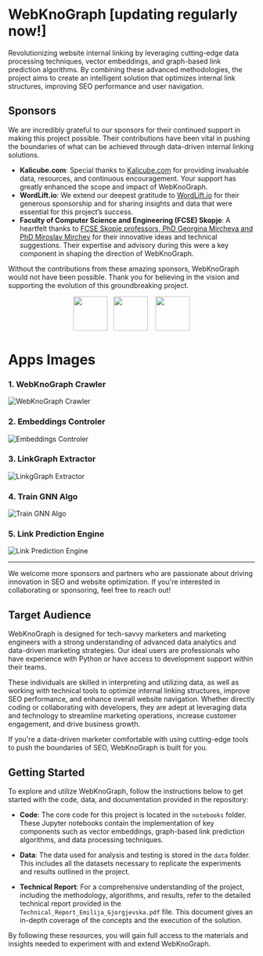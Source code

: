 # WebKnoGraph [updating regularly now!]

Revolutionizing website internal linking by leveraging cutting-edge data processing techniques, vector embeddings, and graph-based link prediction algorithms. By combining these advanced methodologies, the project aims to create an intelligent solution that optimizes internal link structures, improving SEO performance and user navigation.

## Sponsors

We are incredibly grateful to our sponsors for their continued support in making this project possible. Their contributions have been vital in pushing the boundaries of what can be achieved through data-driven internal linking solutions.

- **Kalicube.com**: Special thanks to [Kalicube.com](https://kalicube.com/) for providing invaluable data, resources, and continuous encouragement. Your support has greatly enhanced the scope and impact of WebKnoGraph.
- **WordLift.io**: We extend our deepest gratitude to [WordLift.io](https://wordlift.io/) for their generous sponsorship and for sharing insights and data that were essential for this project’s success.
- **Faculty of Computer Science and Engineering (FCSE) Skopje**: A heartfelt thanks to [FCSE Skopje professors, PhD Georgina Mircheva and PhD Miroslav Mirchev]([https://dejanmarketing.com/](https://www.finki.ukim.mk/en)) for their innovative ideas and technical suggestions. Their expertise and advisory during this were a key component in shaping the direction of WebKnoGraph.

Without the contributions from these amazing sponsors, WebKnoGraph would not have been possible. Thank you for believing in the vision and supporting the evolution of this groundbreaking project.

<p align="center">
  <img src="https://github.com/martech-engineer/WebKnoGraph/blob/main/assets/WL_logo.png" height="70"/>&nbsp;&nbsp;
  <img src="https://github.com/martech-engineer/WebKnoGraph/blob/main/assets/kalicube.com.png" height="70"/>&nbsp;&nbsp;&nbsp;
  <img src="https://github.com/martech-engineer/WebKnoGraph/blob/main/assets/fcse_logo.png" height="70"/>
</p>


# Apps Images

### 1. WebKnoGraph Crawler
![WebKnoGraph Crawler](https://raw.githubusercontent.com/martech-engineer/WebKnoGraph/main/assets/crawler.png)

### 2. Embeddings Controler
![Embeddings Controler](https://github.com/martech-engineer/WebKnoGraph/blob/main/assets/02_embeddings.png)

### 3. LinkGraph Extractor
![LinkgGraph Extractor](https://github.com/martech-engineer/WebKnoGraph/blob/main/assets/03_link_graph.png)

### 4. Train GNN Algo
![Train GNN Algo](https://github.com/martech-engineer/WebKnoGraph/blob/main/assets/04_graphsage_01.png)

### 5. Link Prediction Engine
![Link Prediction Engine](https://github.com/martech-engineer/WebKnoGraph/blob/main/assets/04_graphsage_02.png)

---

We welcome more sponsors and partners who are passionate about driving innovation in SEO and website optimization. If you're interested in collaborating or sponsoring, feel free to reach out!

## Target Audience

WebKnoGraph is designed for tech-savvy marketers and marketing engineers with a strong understanding of advanced data analytics and data-driven marketing strategies. Our ideal users are professionals who have experience with Python or have access to development support within their teams.

These individuals are skilled in interpreting and utilizing data, as well as working with technical tools to optimize internal linking structures, improve SEO performance, and enhance overall website navigation. Whether directly coding or collaborating with developers, they are adept at leveraging data and technology to streamline marketing operations, increase customer engagement, and drive business growth.

If you're a data-driven marketer comfortable with using cutting-edge tools to push the boundaries of SEO, WebKnoGraph is built for you.

## Getting Started

To explore and utilize WebKnoGraph, follow the instructions below to get started with the code, data, and documentation provided in the repository:

- **Code**: The core code for this project is located in the `notebooks` folder. These Jupyter notebooks contain the implementation of key components such as vector embeddings, graph-based link prediction algorithms, and data processing techniques.
  
- **Data**: The data used for analysis and testing is stored in the `data` folder. This includes all the datasets necessary to replicate the experiments and results outlined in the project.

- **Technical Report**: For a comprehensive understanding of the project, including the methodology, algorithms, and results, refer to the detailed technical report provided in the `Technical_Report_Emilija_Gjorgjevska.pdf` file. This document gives an in-depth coverage of the concepts and the execution of the solution.

By following these resources, you will gain full access to the materials and insights needed to experiment with and extend WebKnoGraph.

